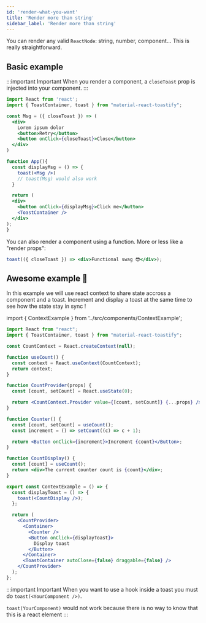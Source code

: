 ```yaml
---
id: 'render-what-you-want'
title: 'Render more than string'
sidebar_label: 'Render more than string'
---
```


You can render any valid `ReactNode`: string, number, component... This is really straightforward. 

## Basic example

:::important Important
  When you render a component, a `closeToast` prop is injected into your component.
:::

```jsx
import React from 'react';
import { ToastContainer, toast } from "material-react-toastify";

const Msg = ({ closeToast }) => (
  <div>
    Lorem ipsum dolor
    <button>Retry</button>
    <button onClick={closeToast}>Close</button>
  </div>
)

function App(){
  const displayMsg = () => {
    toast(<Msg />) 
    // toast(Msg) would also work
  }

  return (
  <div>
    <button onClick={displayMsg}>Click me</button>
    <ToastContainer />
  </div>
);
}
```

You can also render a component using a function. More or less like a "render props":

```jsx
toast(({ closeToast }) => <div>Functional swag 😎</div>);
```

## Awesome example 🚀

In this example we will use react context to share state accross a component and a toast. Increment and display a toast at the same time to see how the state stay in sync !

import { ContextExample } from '../src/components/ContextExample';

<ContextExample />


```jsx
import React from "react";
import { ToastContainer, toast } from "material-react-toastify";

const CountContext = React.createContext(null);

function useCount() {
  const context = React.useContext(CountContext);
  return context;
}

function CountProvider(props) {
  const [count, setCount] = React.useState(0);

  return <CountContext.Provider value={[count, setCount]} {...props} />;
}

function Counter() {
  const [count, setCount] = useCount();
  const increment = () => setCount((c) => c + 1);

  return <Button onClick={increment}>Increment {count}</Button>;
}

function CountDisplay() {
  const [count] = useCount();
  return <div>The current counter count is {count}</div>;
}

export const ContextExample = () => {
  const displayToast = () => {
    toast(<CountDisplay />);
  };

  return (
    <CountProvider>
      <Container>
        <Counter />
        <Button onClick={displayToast}>
          Display toast
        </Button>
      </Container>
      <ToastContainer autoClose={false} draggable={false} />
    </CountProvider>
  );
};

```

:::important Important
  When you want to use a hook inside a toast you must do `toast(<YourComponent />)`.
  
  `toast(YourComponent)` would not work because there is no way to know that this is a react element
:::
